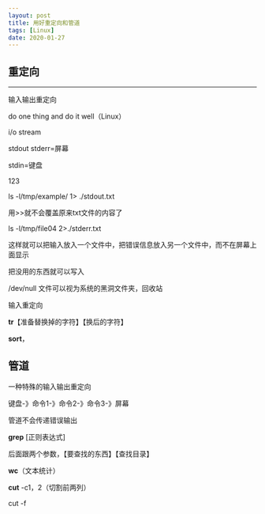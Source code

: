 ```yaml
---
layout: post
title: 用好重定向和管道
tags: [Linux]
date: 2020-01-27
--- 
```

## 重定向
***
输入输出重定向

do one thing and do it well（Linux）

i/o stream

stdout stderr=屏幕

 stdin=键盘

123

ls -l/tmp/example/ 1> ./stdout.txt

用>>就不会覆盖原来txt文件的内容了

ls -l/tmp/file04 2>./stderr.txt

这样就可以把输入放入一个文件中，把错误信息放入另一个文件中，而不在屏幕上面显示

把没用的东西就可以写入

/dev/null 文件可以视为系统的黑洞文件夹，回收站

输入重定向

**tr**【准备替换掉的字符】【换后的字符】

**sort**，

## 管道

一种特殊的输入输出重定向

键盘-》命令1-》命令2-》命令3-》屏幕

管道不会传递错误输出

**grep** [正则表达式]

后面跟两个参数，【要查找的东西】【查找目录】

**wc**（文本统计）

**cut** -c1，2（切割前两列）

cut -f